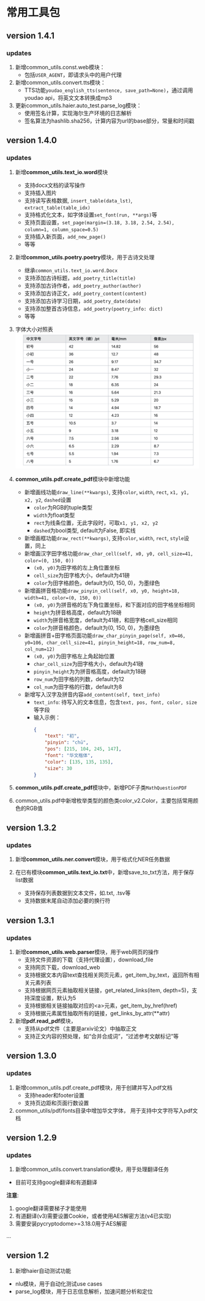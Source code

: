 # 常用工具包
## version 1.4.1
### updates
1. 新增common_utils.const.web模块：
   + 包括`USER_AGENT`，即请求头中的用户代理
2. 新增common_utils.convert.tts模块：
   + TTS功能`youdao_english_tts(sentence, save_path=None)`，通过调用youdao api，将英文文本转换成mp3
3. 更新common_utils.haier.auto_test.parse_log模块：
   + 使用签名计算，实现海尔生产环境的日志解析
   + 签名算法为hashlib.sha256，计算内容为url的base部分，常量和时间戳


## version 1.4.0
### updates
1. 新增**common_utils.text_io.word**模块
   + 支持docx文档的读写操作
   + 支持插入图片
   + 支持读写表格数据, `insert_table(data_lst)`, `extract_table(table_idx)`
   + 支持格式化文本，如字体设置`set_font(run, **args)`等
   + 支持页面设置，`set_page(margin=(3.18, 3.18, 2.54, 2.54), column=1, column_space=0.5)`
   + 支持插入新页面，`add_new_page()`
   + 等等

2. 新增**common_utils.poetry.poetry**模块，用于古诗文处理
   + 继承`common_utils.text_io.word.Docx`
   + 支持添加古诗标题，`add_poetry_title(title)`
   + 支持添加古诗作者，`add_poetry_author(author)`
   + 支持添加古诗正文，`add_poetry_content(content)`
   + 支持添加古诗学习日期，`add_poetry_date(date)`
   + 支持添加整首古诗信息，`add_poetry(poetry_info: dict)`
   + 等等

3. 字体大小对照表
![img.png](img.png)

4. **common_utils.pdf.create_pdf**模块中新增功能
   + 新增画线功能`draw_line(**kwargs)`, 支持`color`, `width`, `rect`, `x1, y1, x2, y2`, `dashed`设置
     + `color`为RGB的tuple类型
     + `width`为float类型
     + `rect`为线条位置，无此字段时，可取`x1, y1, x2, y2`
     + `dashed`为bool类型, default为False, 即实线
   + 新增画框功能`draw_rect(**kwargs)`, 支持`color`, `width`, `rect`, `style`设置，同上
   + 新增画汉字田字格功能`draw_char_cell(self, x0, y0, cell_size=41, color=(0, 150, 0))`
     + `(x0, y0)`为田字格的左上角位置坐标
     + `cell_size`为田字格大小，default为41磅
     + `color`为田字格颜色，default为(0, 150, 0)，为墨绿色
   + 新增画拼音格功能`draw_pinyin_cell(self, x0, y0, height=18, width=41, color=(0, 150, 0))`
     + `(x0, y0)`为拼音格的左下角位置坐标，和下面对应的田字格坐标相同
     + `height`为拼音格高度，default为18磅
     + `width`为拼音格宽度，default为41磅，和田字格cell_size相同
     + `color`为拼音格颜色，default为(0, 150, 0)，为墨绿色
   + 新增画拼音+田字格页面功能`draw_char_pinyin_page(self, x0=46, y0=106, char_cell_size=41, pinyin_height=18, row_num=8, col_num=12)`
     + `(x0, y0)`为田字格左上角起始位置
     + `char_cell_size`为田字格大小，default为41磅
     + `pinyin_height`为为拼音格高度，default为18磅
     + `row_num`为田字格的列数，default为12
     + `col_num`为田字格的行数，default为8
   + 新增写入汉字及拼音内容`add_content(self, text_info)`
     + `text_info`: 待写入的文本信息，包含`text, pos, font, color, size`等字段
     + 输入示例：
          ```json
       {
              "text": "初",
              "pinyin": "chū",
              "pos": [215, 104, 245, 147],
              "font": "华文楷体",
              "color": [135, 135, 135],
              "size": 30
          }
       ```
5. **common_utils.pdf.create_pdf**模块中，新增PDF子类`MathQuestionPDF`

6. common_utils.pdf中新增枚举类型的颜色类color_v2.Color，主要包括常用颜色的RGB值
## version 1.3.2
### updates
1. 新增**common_utils.ner.convert**模块，用于格式化NER任务数据
   
2. 在已有模块**common_utils.text_io.txt**中，新增save_to_txt方法，用于保存list数据
   + 支持保存列表数据到文本文件，如.txt, .tsv等
   + 支持数据末尾自动添加必要的换行符

## version 1.3.1
### updates
1. 新增**common_utils.web.parser**模块，用于web网页的操作
   + 支持文件资源的下载（支持代理设置），download_file
   + 支持网页下载，download_web
   + 支持根据文本内容text查找相关网页元素，get_item_by_text，返回所有相关元素列表
   + 支持根据网页元素抽取相关链接，get_related_links(item, depth=5)，支持深度设置，默认为5
   + 支持根据相关链接抽取对应的\<a\>元素，get_item_by_href(href)
   + 支持根据元素属性抽取所有的链接，get_links_by_attr(**attr)
2. 新增**pdf.read_pdf**模块， 
   + 支持从pdf文件（主要是arxiv论文）中抽取正文
   + 支持正文内容的预处理，如“合并合成词”，“过滤参考文献标记”等

## version 1.3.0
### updates
1. 新增common_utils.pdf.create_pdf模块，用于创建并写入pdf文档
   + 支持header和footer设置
   + 支持页边距和页面行数设置
2. common_utils/pdf/fonts目录中增加华文字体， 用于支持中文字符写入pdf文档


## version 1.2.9 
### updates
1. 新增common_utils.convert.translation模块，用于处理翻译任务
  + 目前可支持google翻译和有道翻译

**注意**:
1. google翻译需要梯子才能使用
2. 有道翻译(v3)需要设置Cookie，或者使用AES解密方法(v4已实现)
3. 需要安装pycryptodome>=3.18.0用于AES解密


...


## version 1.2

1. 新增haier自动测试功能
  + nlu模块，用于自动化测试use cases
  + parse_log模块，用于日志信息解析，加速问题分析和定位
